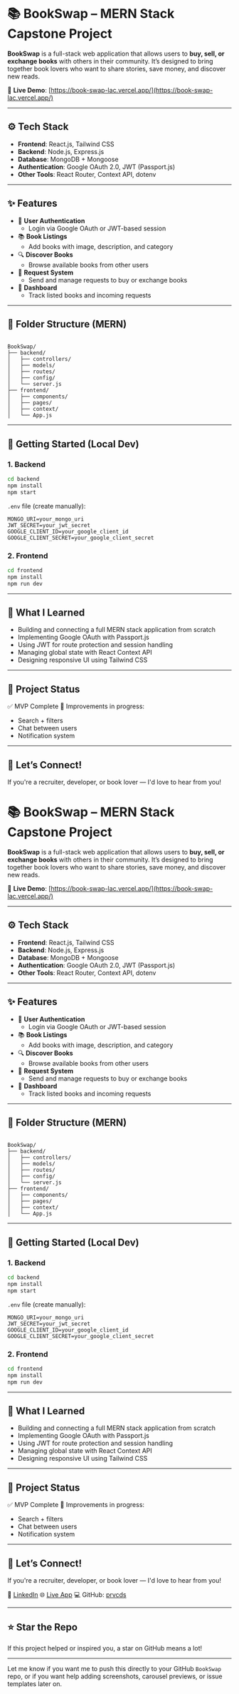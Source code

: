 # 📚 BookSwap – MERN Stack Capstone Project

**BookSwap** is a full-stack web application that allows users to **buy, sell, or exchange books** with others in their community. It’s designed to bring together book lovers who want to share stories, save money, and discover new reads.

🔗 **Live Demo**: [https://book-swap-lac.vercel.app/](https://book-swap-lac.vercel.app/)

---

## ⚙️ Tech Stack

- **Frontend**: React.js, Tailwind CSS  
- **Backend**: Node.js, Express.js  
- **Database**: MongoDB + Mongoose  
- **Authentication**: Google OAuth 2.0, JWT (Passport.js)  
- **Other Tools**: React Router, Context API, dotenv

---

## ✨ Features

- 🔐 **User Authentication**
  - Login via Google OAuth or JWT-based session
- 📚 **Book Listings**
  - Add books with image, description, and category
- 🔍 **Discover Books**
  - Browse available books from other users
- 🔄 **Request System**
  - Send and manage requests to buy or exchange books
- 🧾 **Dashboard**
  - Track listed books and incoming requests

---

## 📁 Folder Structure (MERN)

```

BookSwap/
├── backend/
│   ├── controllers/
│   ├── models/
│   ├── routes/
│   ├── config/
│   └── server.js
├── frontend/
│   ├── components/
│   ├── pages/
│   ├── context/
│   └── App.js

````

---

## 🚀 Getting Started (Local Dev)

### 1. Backend

```bash
cd backend
npm install
npm start
````

`.env` file (create manually):

```
MONGO_URI=your_mongo_uri
JWT_SECRET=your_jwt_secret
GOOGLE_CLIENT_ID=your_google_client_id
GOOGLE_CLIENT_SECRET=your_google_client_secret
```

### 2. Frontend

```bash
cd frontend
npm install
npm run dev
```

---

## 🧠 What I Learned

* Building and connecting a full MERN stack application from scratch
* Implementing Google OAuth with Passport.js
* Using JWT for route protection and session handling
* Managing global state with React Context API
* Designing responsive UI using Tailwind CSS

---

## 📌 Project Status

✅ MVP Complete
🚧 Improvements in progress:

* Search + filters
* Chat between users
* Notification system

---

## 🤝 Let’s Connect!

If you're a recruiter, developer, or book lover — I'd love to hear from you!

# 📚 BookSwap – MERN Stack Capstone Project

**BookSwap** is a full-stack web application that allows users to **buy, sell, or exchange books** with others in their community. It’s designed to bring together book lovers who want to share stories, save money, and discover new reads.

🔗 **Live Demo**: [https://book-swap-lac.vercel.app/](https://book-swap-lac.vercel.app/)

---

## ⚙️ Tech Stack

- **Frontend**: React.js, Tailwind CSS  
- **Backend**: Node.js, Express.js  
- **Database**: MongoDB + Mongoose  
- **Authentication**: Google OAuth 2.0, JWT (Passport.js)  
- **Other Tools**: React Router, Context API, dotenv

---

## ✨ Features

- 🔐 **User Authentication**
  - Login via Google OAuth or JWT-based session
- 📚 **Book Listings**
  - Add books with image, description, and category
- 🔍 **Discover Books**
  - Browse available books from other users
- 🔄 **Request System**
  - Send and manage requests to buy or exchange books
- 🧾 **Dashboard**
  - Track listed books and incoming requests

---

## 📁 Folder Structure (MERN)

```

BookSwap/
├── backend/
│   ├── controllers/
│   ├── models/
│   ├── routes/
│   ├── config/
│   └── server.js
├── frontend/
│   ├── components/
│   ├── pages/
│   ├── context/
│   └── App.js

````

---

## 🚀 Getting Started (Local Dev)

### 1. Backend

```bash
cd backend
npm install
npm start
````

`.env` file (create manually):

```
MONGO_URI=your_mongo_uri
JWT_SECRET=your_jwt_secret
GOOGLE_CLIENT_ID=your_google_client_id
GOOGLE_CLIENT_SECRET=your_google_client_secret
```

### 2. Frontend

```bash
cd frontend
npm install
npm run dev
```

---

## 🧠 What I Learned

* Building and connecting a full MERN stack application from scratch
* Implementing Google OAuth with Passport.js
* Using JWT for route protection and session handling
* Managing global state with React Context API
* Designing responsive UI using Tailwind CSS

---

## 📌 Project Status

✅ MVP Complete
🚧 Improvements in progress:

* Search + filters
* Chat between users
* Notification system

---

## 🤝 Let’s Connect!

If you're a recruiter, developer, or book lover — I'd love to hear from you!

📨 [LinkedIn](https://www.linkedin.com/in/parvjhanwar)
🌐 [Live App](https://book-swap-lac.vercel.app/)
💻 GitHub: [prvcds](https://github.com/prvcds)

---

## ⭐️ Star the Repo

If this project helped or inspired you, a star on GitHub means a lot!

---

Let me know if you want me to push this directly to your GitHub `BookSwap` repo, or if you want help adding screenshots, carousel previews, or issue templates later on.



